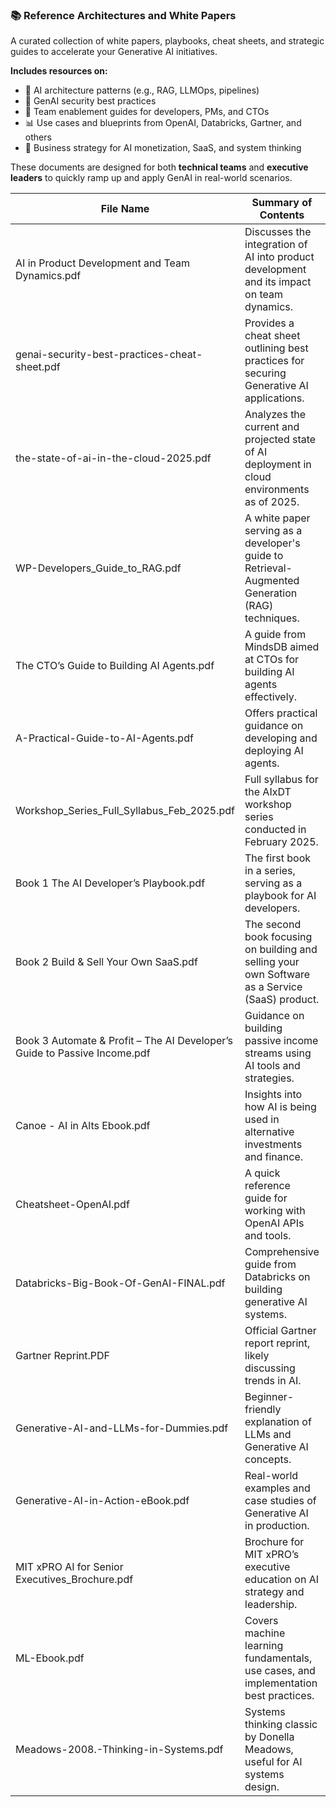 ### 📚 Reference Architectures and White Papers

A curated collection of white papers, playbooks, cheat sheets, and strategic guides to accelerate your Generative AI initiatives.

**Includes resources on:**

- 🧠 AI architecture patterns (e.g., RAG, LLMOps, pipelines)
- 🔐 GenAI security best practices
- 👥 Team enablement guides for developers, PMs, and CTOs
- 📊 Use cases and blueprints from OpenAI, Databricks, Gartner, and others
- 💼 Business strategy for AI monetization, SaaS, and system thinking

These documents are designed for both **technical teams** and **executive leaders** to quickly ramp up and apply GenAI in real-world scenarios.


| File Name                                                                   | Summary of Contents                                                                              | Link                                                                                                         |
| ----------------------------------------------------------------------------- | -------------------------------------------------------------------------------------------------- | -------------------------------------------------------------------------------------------------------------- |
| AI in Product Development and Team Dynamics.pdf                             | Discusses the integration of AI into product development and its impact on team dynamics.        | [Link](AI-In-Product-Development-and-Team-Dynamics)                                                                                             |
| genai-security-best-practices-cheat-sheet.pdf                               | Provides a cheat sheet outlining best practices for securing Generative AI applications.         | [Link](1727903814-genai-security-best-practices-cheat-sheet.pdf)                                             |
| the-state-of-ai-in-the-cloud-2025.pdf                                       | Analyzes the current and projected state of AI deployment in cloud environments as of 2025.      | [Link](1738853439-the-state-of-ai-in-the-cloud-2025.pdf)                                                     |
| WP-Developers_Guide_to_RAG.pdf                                              | A white paper serving as a developer's guide to Retrieval-Augmented Generation (RAG) techniques. | [Link](20250221-WP-Developers_Guide_to_RAG.pdf)                                                              |
| The CTO’s Guide to Building AI Agents.pdf                                  | A guide from MindsDB aimed at CTOs for building AI agents effectively.                           | [Link](66b66b2aac1b2ef25a6bf9b0_MindsDB%20-%20The%20CTO’s%20Guide%20to%20Building%20AI%20Agents.pdf)        |
| A-Practical-Guide-to-AI-Agents.pdf                                          | Offers practical guidance on developing and deploying AI agents.                                 | [Link](A-Practical-Guide-to-AI-Agents.pdf)                                                                   |
| Workshop_Series_Full_Syllabus_Feb_2025.pdf                                  | Full syllabus for the AIxDT workshop series conducted in February 2025.                          | [Link](AIxDT_Workshop_Series_Full_Syllabus_Feb_2025.pdf)                                                     |
| Book 1  The AI Developer’s Playbook.pdf                                    | The first book in a series, serving as a playbook for AI developers.                             | [Link](Book%201_%20The%20AI%20Developer’s%20Playbook.pdf)                                                   |
| Book 2 Build & Sell Your Own SaaS.pdf                                       | The second book focusing on building and selling your own Software as a Service (SaaS) product.  | [Link](Book%202_%20Build%20&%20Sell%20Your%20Own%20SaaS.pdf)                                                 |
| Book 3 Automate & Profit – The AI Developer’s Guide to Passive Income.pdf | Guidance on building passive income streams using AI tools and strategies.                       | [Link](Book%203_%20Automate%20&%20Profit%20–%20The%20AI%20Developer’s%20Guide%20to%20Passive%20Income.pdf) |
| Canoe - AI in Alts Ebook.pdf                                                | Insights into how AI is being used in alternative investments and finance.                       | [Link](Canoe%20-%20AI%20in%20Alts%20Ebook.pdf)                                                               |
| Cheatsheet-OpenAI.pdf                                                       | A quick reference guide for working with OpenAI APIs and tools.                                  | [Link](Cheatsheet-OpenAI.pdf)                                                                                |
| Databricks-Big-Book-Of-GenAI-FINAL.pdf                                      | Comprehensive guide from Databricks on building generative AI systems.                           | [Link](Databricks-Big-Book-Of-GenAI-FINAL.pdf)                                                               |
| Gartner Reprint.PDF                                                         | Official Gartner report reprint, likely discussing trends in AI.                                 | [Link](Gartner%20Reprint.PDF)                                                                                |
| Generative-AI-and-LLMs-for-Dummies.pdf                                      | Beginner-friendly explanation of LLMs and Generative AI concepts.                                | [Link](Generative-AI-and-LLMs-for-Dummies.pdf)                                                               |
| Generative-AI-in-Action-eBook.pdf                                           | Real-world examples and case studies of Generative AI in production.                             | [Link](Generative-AI-in-Action-eBook.pdf)                                                                    |
| MIT xPRO AI for Senior Executives_Brochure.pdf                              | Brochure for MIT xPRO’s executive education on AI strategy and leadership.                      | [Link](MIT%20xPRO%20AI%20for%20Senior%20Executives_Brochure.pdf)                                             |
| ML-Ebook.pdf                                                                | Covers machine learning fundamentals, use cases, and implementation best practices.              | [Link](ML-Ebook.pdf)                                                                                         |
| Meadows-2008.-Thinking-in-Systems.pdf                                       | Systems thinking classic by Donella Meadows, useful for AI systems design.                       | [Link](Meadows-2008.-Thinking-in-Systems.pdf)                                                                |
